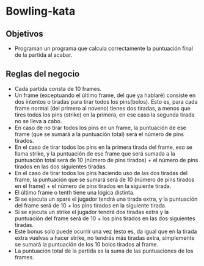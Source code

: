 # Bowling-kata
## Objetivos
- Programan un programa que calcula correctamente la puntuación final de la partida al acabar.
## Reglas del negocio
- Cada partida consta de 10 frames.
- Un frame (exceptuando el último frame, del que ya hablaré) consiste en dos intentos o tiradas para tirar todos los pins(bolos). Esto es, para cada frame normal (del primero al noveno) tienes dos tiradas, a menos que tires todos los pins (strike) en la primera, en ese caso la segunda tirada no se lleva a cabo.
- En caso de no tirar todos los pins en un frame, la puntuación de ese frame (que se sumará a la puntuación total) será el número de pins tirados.
- En el caso de tirar todos los pins en la primera tirada del frame, eso se llama strike, y la puntuación de ese frame que será sumada a la puntuación total será de 10 (número de pins tirados) + el número de pins tirados en las dos siguientes tiradas.
- En el caso de tirar todos los pins haciendo uso de las dos tiradas del frame, la puntuación que se sumará será de 10 (número de pins tirados en el frame) + el número de pins tirados en la siguiente tirada.
- El último frame o tenth tiene una lógica distinta.
- Si se ejecuta un spare el jugador tendrá una tirada extra, y la puntuación del frame será de 10 + los pins tirados en la siguiente tirada.
- Si se ejecuta un strike el jugador tendrá dos tiradas extra y la puntuación del frame será de 10 + los pins tirados en las dos siguientes tiradas.
- Este bonus solo puede ocurrir una vez (esto es, da igual que en la tirada extra vuelvas a hacer strike, no tendrás más tiradas extra, simplemente se sumará la puntuación de los 10 bolos tirados al frame.
- La puntuación total de la partida es la suma de las puntuaciones de los frames.